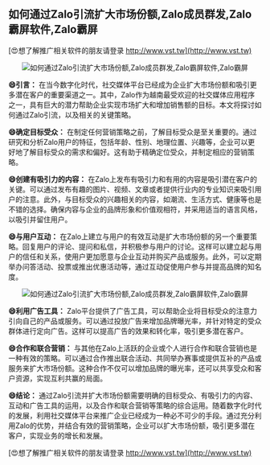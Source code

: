 ## **如何通过Zalo引流扩大市场份额,Zalo成员群发,Zalo霸屏软件,Zalo霸屏**

[😍想了解推广相关软件的朋友请登录 http://www.vst.tw](http://www.vst.tw)

 <center><img src="https://vst.tw/MP4/tuiguang/png/3.png" alt="如何通过Zalo引流扩大市场份额,Zalo成员群发,Zalo霸屏软件,Zalo霸屏"></center>

**😄引言：**
在当今数字化时代，社交媒体平台已经成为企业扩大市场份额和吸引更多潜在客户的重要渠道之一。其中，Zalo作为越南最受欢迎的社交媒体应用程序之一，具有巨大的潜力帮助企业实现市场扩大和增加销售额的目标。本文将探讨如何通过Zalo引流，以及相关的关键策略。

**😄确定目标受众：**
在制定任何营销策略之前，了解目标受众是至关重要的。通过研究和分析Zalo用户的特征，包括年龄、性别、地理位置、兴趣等，企业可以更好地了解目标受众的需求和偏好。这有助于精确定位受众，并制定相应的营销策略。

**😄创建有吸引力的内容：**
在Zalo上发布有吸引力和有用的内容是吸引潜在客户的关键。可以通过发布有趣的图片、视频、文章或者提供行业内的专业知识来吸引用户的注意。此外，与目标受众的兴趣相关的内容，如潮流、生活方式、健康等也是不错的选择。确保内容与企业的品牌形象和价值观相符，并采用适当的语言风格，以吸引并留住用户。

**😄与用户互动：**
在Zalo上建立与用户的有效互动是扩大市场份额的另一个重要策略。回复用户的评论、提问和私信，并积极参与用户的讨论。这样可以建立起与用户的信任和关系，使用户更加愿意与企业互动并购买产品或服务。此外，可以定期举办问答活动、投票或推出优惠活动等，通过互动促使用户参与并提高品牌的知名度。

 <center><img src="https://vst.tw/MP4/tuiguang/png/1.png" alt="如何通过Zalo引流扩大市场份额,Zalo成员群发,Zalo霸屏软件,Zalo霸屏"></center>

**😄利用广告工具：**
Zalo平台提供了广告工具，可以帮助企业将目标受众的注意力引向自己的产品或服务。可以通过投放广告来增加品牌曝光率，并针对特定的受众群体进行定向广告。这样可以提高广告的效果和转化率，吸引更多潜在客户。

**😄合作和联合营销：**
与其他在Zalo上活跃的企业或个人进行合作和联合营销也是一种有效的策略。可以通过合作推出联合活动、共同举办赛事或提供互补的产品或服务来扩大市场份额。这种合作不仅可以增加品牌的曝光率，还可以共享受众和客户资源，实现互利共赢的局面。

**😄结论：**
通过Zalo引流并扩大市场份额需要明确的目标受众、有吸引力的内容、互动和广告工具的运用，以及合作和联合营销等策略的综合运用。随着数字化时代的发展，利用社交媒体平台来推广企业已经成为一种必不可少的手段。通过充分利用Zalo的优势，并结合有效的营销策略，企业可以扩大市场份额，吸引更多潜在客户，实现业务的增长和发展。

[😍想了解推广相关软件的朋友请登录 http://www.vst.tw](http://www.vst.tw)



